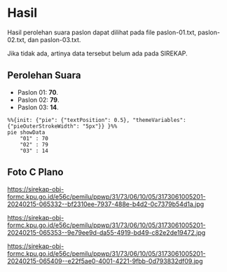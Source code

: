 # Hasil

Hasil perolehan suara paslon dapat dilihat pada file paslon-01.txt, paslon-02.txt, dan paslon-03.txt.

Jika tidak ada, artinya data tersebut belum ada pada SIREKAP.

## Perolehan Suara

 * Paslon 01: **70**.
 * Paslon 02: **79**.
 * Paslon 03: **14**.

```mermaid
%%{init: {"pie": {"textPosition": 0.5}, "themeVariables": {"pieOuterStrokeWidth": "5px"}} }%%
pie showData
    "01" : 70
    "02" : 79
    "03" : 14
```
## Foto C Plano

https://sirekap-obj-formc.kpu.go.id/e56c/pemilu/ppwp/31/73/06/10/05/3173061005201-20240215-065332--bf2310ee-7937-488e-b4d2-0c7379b54d1a.jpg

https://sirekap-obj-formc.kpu.go.id/e56c/pemilu/ppwp/31/73/06/10/05/3173061005201-20240215-065353--9e79ee9d-da55-4919-bd49-c82e2de19472.jpg

https://sirekap-obj-formc.kpu.go.id/e56c/pemilu/ppwp/31/73/06/10/05/3173061005201-20240215-065409--e22f5ae0-4001-4221-9fbb-0d793832df09.jpg
